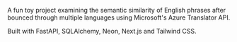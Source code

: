 A fun toy project examining the semantic similarity of English phrases after bounced through multiple languages using Microsoft's Azure Translator API.

Built with FastAPI, SQLAlchemy, Neon, Next.js and Tailwind CSS.